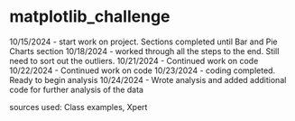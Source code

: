 # matplotlib_challenge

10/15/2024 - start work on project. Sections completed until Bar and Pie Charts section
10/18/2024 - worked through all the steps to the end. Still need to sort out the outliers.
10/21/2024 - Continued work on code
10/22/2024 - Continued work on code
10/23/2024 - coding completed. Ready to begin analysis
10/24/2024 - Wrote analysis and added additional code for further analysis of the data

sources used: Class examples, Xpert